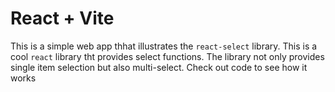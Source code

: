 # React + Vite

This is a simple web app thhat illustrates the `react-select` library. This is a cool `react` library tht provides select functions. The library not only provides single item selection but also multi-select. Check out code to see how it works
